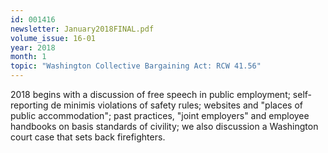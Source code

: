 ```yaml
---
id: 001416
newsletter: January2018FINAL.pdf
volume_issue: 16-01
year: 2018
month: 1
topic: "Washington Collective Bargaining Act: RCW 41.56"
---
```


2018 begins with a discussion of free speech in public employment; self-reporting de minimis violations of safety rules; websites and "places of public accommodation"; past practices, "joint employers" and employee handbooks on basis standards of civility; we also discussion a Washington court case that sets back firefighters.